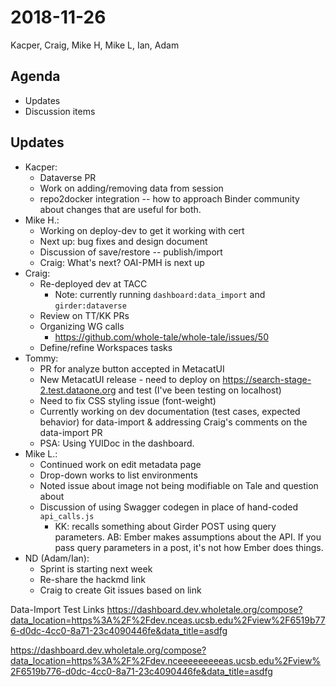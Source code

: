 2018-11-26
==========
Kacper, Craig, Mike H, Mike L, Ian, Adam

Agenda
------
* Updates
* Discussion items


Updates
-------
* Kacper:
    * Dataverse PR
    * Work on adding/removing data from session
    * repo2docker integration -- how to approach Binder community about changes that are useful for both. 
* Mike H.:
    * Working on deploy-dev to get it working with cert
    * Next up: bug fixes and design document
    * Discussion of save/restore -- publish/import
    * Craig: What's next? OAI-PMH is next up
* Craig:
    * Re-deployed dev at TACC
        * Note: currently running `dashboard:data_import` and `girder:dataverse`
    * Review on TT/KK PRs
    * Organizing WG calls
        * https://github.com/whole-tale/whole-tale/issues/50
    * Define/refine Workspaces tasks
* Tommy:
    * PR for analyze button accepted in MetacatUI
    * New MetacatUI release - need to deploy on https://search-stage-2.test.dataone.org and test (I've been testing on localhost)
    * Need to fix CSS styling issue (font-weight)
    * Currently working on dev documentation (test cases, expected behavior) for data-import & addressing Craig's comments on the data-import PR
    * PSA: Using YUIDoc in the dashboard.
* Mike L.:
    * Continued work on edit metadata page
    * Drop-down works to list environments
    * Noted issue about image not being modifiable on Tale and question about 
    * Discussion of using Swagger codegen in place of hand-coded `api_calls.js`
        * KK: recalls something about Girder POST using query parameters. AB: Ember makes assumptions about the API.  If you pass query parameters in a post, it's not how Ember does things.
* ND (Adam/Ian):
    * Sprint is starting next week
    * Re-share the hackmd link
    * Craig to create Git issues based on link


Data-Import Test Links
https://dashboard.dev.wholetale.org/compose?data_location=https%3A%2F%2Fdev.nceas.ucsb.edu%2Fview%2F6519b776-d0dc-4cc0-8a71-23c4090446fe&data_title=asdfg

https://dashboard.dev.wholetale.org/compose?data_location=https%3A%2F%2Fdev.nceeeeeeeeeas.ucsb.edu%2Fview%2F6519b776-d0dc-4cc0-8a71-23c4090446fe&data_title=asdfg

